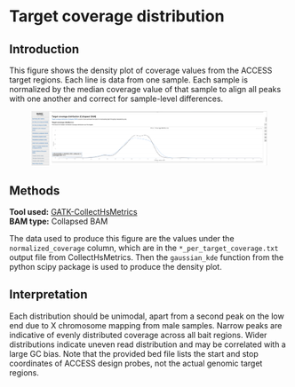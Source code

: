 # Target coverage distribution

## Introduction

This figure shows the density plot of coverage values from the ACCESS target regions. Each line is data from one sample. Each sample is normalized by the median coverage value of that sample to align all peaks with one another and correct for sample-level differences.

<figure><img src="../../.gitbook/assets/iScreen Shoter - 2022-07-21 123007.029.png" alt=""><figcaption></figcaption></figure>

## Methods

**Tool used:** [GATK-CollectHsMetrics](https://gatk.broadinstitute.org/hc/en-us/articles/360036856051-CollectHsMetrics-Picard-)\
&#x20;**BAM type:** Collapsed BAM

The data used to produce this figure are the values under the `normalized_coverage` column, which are in the `*_per_target_coverage.txt` output file from CollectHsMetrics. Then the `gaussian_kde` function from the python scipy package is used to produce the density plot.

## Interpretation

Each distribution should be unimodal, apart from a second peak on the low end due to X chromosome mapping from male samples. Narrow peaks are indicative of evenly distributed coverage across all bait regions. Wider distributions indicate uneven read distribution and may be correlated with a large GC bias. Note that the provided bed file lists the start and stop coordinates of ACCESS design probes, not the actual genomic target regions.
